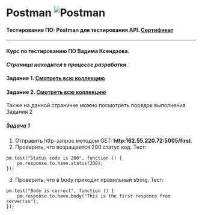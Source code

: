 # Postman ![Postman](https://img.shields.io/badge/-Postman-103606?style=for-the-badge&logo=Postman)

#### Тестирование ПО: Postman для тестирования API. [Сертификат](https://stepik.org/cert/1936752)
------
#### Курс по тестированию ПО Вадима Ксендзова.
***Страница находится в процессе разработки***.
#### Задание 1. [Смотреть всю коллекцию](https://github.com/NatashaSmolyak/Postman/blob/main/Home_Work-1_Nata_Smolyak.postman_collection.json)
#### Задание 2. [Смотреть всю коллекцию](https://github.com/NatashaSmolyak/Postman/blob/main/Home_Work-2_Nata_Smolyak.postman_collection.json)
Также на данной страничке можно посмотреть порядок выполнения Задания 2 

##### Задача 1
1. Отправить http-запрос методом GET: **http:162.55.220.72:5005/first**.
2. Проверить, что возращается 200 статус код.
Тест:
```
pm.test("Status code is 200", function () {
    pm.response.to.have.status(200);
});
```
3. Проверить, что в body приходит правильный string.
Тест: 
```
pm.test("Body is correct", function () {
    pm.response.to.have.body("This is the first responce from server!ss");
});
```




